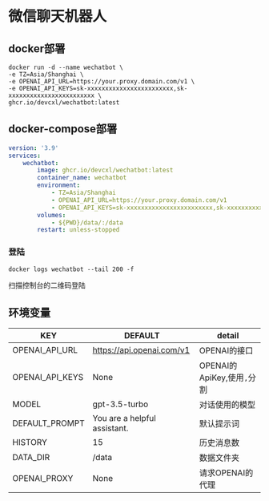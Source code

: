 # 微信聊天机器人

## docker部署

```shell
docker run -d --name wechatbot \
-e TZ=Asia/Shanghai \
-e OPENAI_API_URL=https://your.proxy.domain.com/v1 \
-e OPENAI_API_KEYS=sk-xxxxxxxxxxxxxxxxxxxxxxxx,sk-xxxxxxxxxxxxxxxxxxxxxxxx \
ghcr.io/devcxl/wechatbot:latest
```

## docker-compose部署

```yaml
version: '3.9'
services:
    wechatbot:
        image: ghcr.io/devcxl/wechatbot:latest
        container_name: wechatbot
        environment:
            - TZ=Asia/Shanghai
            - OPENAI_API_URL=https://your.proxy.domain.com/v1
            - OPENAI_API_KEYS=sk-xxxxxxxxxxxxxxxxxxxxxxxx,sk-xxxxxxxxxxxxxxxxxxxxxxxx
        volumes:
            - ${PWD}/data/:/data
        restart: unless-stopped
```

### 登陆

`docker logs wechatbot --tail 200 -f`

扫描控制台的二维码登陆

## 环境变量

| KEY             | DEFAULT                      | detail                |
|-----------------|------------------------------|-----------------------|
| OPENAI_API_URL  | https://api.openai.com/v1    | OPENAI的接口             |
| OPENAI_API_KEYS | None                         | OPENAI的ApiKey,使用`,`分割 |
| MODEL           | gpt-3.5-turbo                | 对话使用的模型               |
| DEFAULT_PROMPT  | You are a helpful assistant. | 默认提示词                 |
| HISTORY         | 15                           | 历史消息数                 |
| DATA_DIR        | /data                        | 数据文件夹                 |
| OPENAI_PROXY    | None                         | 请求OPENAI的代理           |


